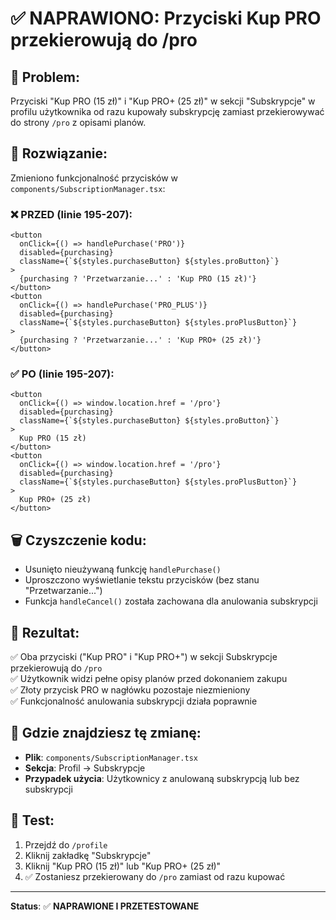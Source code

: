 # ✅ NAPRAWIONO: Przyciski Kup PRO przekierowują do /pro

## 🎯 Problem:
Przyciski "Kup PRO (15 zł)" i "Kup PRO+ (25 zł)" w sekcji "Subskrypcje" w profilu użytkownika od razu kupowały subskrypcję zamiast przekierowywać do strony `/pro` z opisami planów.

## 🔧 Rozwiązanie:
Zmieniono funkcjonalność przycisków w `components/SubscriptionManager.tsx`:

### ❌ PRZED (linie 195-207):
```tsx
<button 
  onClick={() => handlePurchase('PRO')}
  disabled={purchasing}
  className={`${styles.purchaseButton} ${styles.proButton}`}
>
  {purchasing ? 'Przetwarzanie...' : 'Kup PRO (15 zł)'}
</button>
<button 
  onClick={() => handlePurchase('PRO_PLUS')}
  disabled={purchasing}
  className={`${styles.purchaseButton} ${styles.proPlusButton}`}
>
  {purchasing ? 'Przetwarzanie...' : 'Kup PRO+ (25 zł)'}
</button>
```

### ✅ PO (linie 195-207):
```tsx
<button 
  onClick={() => window.location.href = '/pro'}
  disabled={purchasing}
  className={`${styles.purchaseButton} ${styles.proButton}`}
>
  Kup PRO (15 zł)
</button>
<button 
  onClick={() => window.location.href = '/pro'}
  disabled={purchasing}
  className={`${styles.purchaseButton} ${styles.proPlusButton}`}
>
  Kup PRO+ (25 zł)
</button>
```

## 🗑️ Czyszczenie kodu:
- Usunięto nieużywaną funkcję `handlePurchase()`
- Uproszczono wyświetlanie tekstu przycisków (bez stanu "Przetwarzanie...")
- Funkcja `handleCancel()` została zachowana dla anulowania subskrypcji

## 🎯 Rezultat:
✅ Oba przyciski ("Kup PRO" i "Kup PRO+") w sekcji Subskrypcje przekierowują do `/pro`  
✅ Użytkownik widzi pełne opisy planów przed dokonaniem zakupu  
✅ Złoty przycisk PRO w nagłówku pozostaje niezmieniony  
✅ Funkcjonalność anulowania subskrypcji działa poprawnie  

## 📍 Gdzie znajdziesz tę zmianę:
- **Plik**: `components/SubscriptionManager.tsx`
- **Sekcja**: Profil → Subskrypcje
- **Przypadek użycia**: Użytkownicy z anulowaną subskrypcją lub bez subskrypcji

## 🧪 Test:
1. Przejdź do `/profile`
2. Kliknij zakładkę "Subskrypcje"  
3. Kliknij "Kup PRO (15 zł)" lub "Kup PRO+ (25 zł)"
4. ✅ Zostaniesz przekierowany do `/pro` zamiast od razu kupować

---
**Status**: ✅ **NAPRAWIONE I PRZETESTOWANE**
